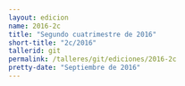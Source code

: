 ```yaml
---
layout: edicion
name: 2016-2c
title: "Segundo cuatrimestre de 2016"
short-title: "2c/2016"
tallerid: git
permalink: /talleres/git/ediciones/2016-2c
pretty-date: "Septiembre de 2016"
---
```

